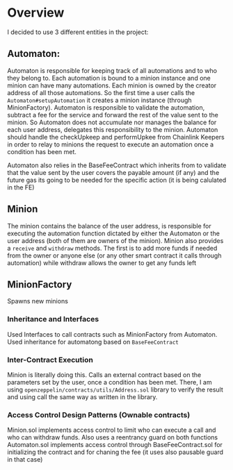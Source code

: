 # Overview

I decided to use 3 different entities in the project:

## Automaton:

Automaton is responsible for keeping track of all automations and to who they belong to. Each automation is bound to a
minion instance and one minion can have many automations. Each minion is owned by the creator address of all those
automations. So the first time a user calls the `Automaton#setupAutomation` it creates a minion instance (through
MinionFactory). Automaton is responsible to validate the automation, subtract a fee for the service and forward the rest
of the value sent to the minion. So Automaton does not accumulate nor manages the balance for each user address,
delegates this responsibility to the minion. Automaton should handle the checkUpkeep and performUpkee from Chainlink
Keepers in order to relay to minions the request to execute an automation once a condition has been met.

Automaton also relies in the BaseFeeContract which inherits from to validate that the value sent by the user covers the
payable amount (if any) and the future gas its going to be needed for the specific action (it is being calulated in the
FE)

## Minion

The minion contains the balance of the user address, is responsible for executing the automation function dictated by
either the Automaton or the user address (both of them are owners of the minion). Minion also provides a `receive` and
`withdraw` methods. The first is to add more funds if needed from the owner or anyone else (or any other smart contract
it calls through automation) while withdraw allows the owner to get any funds left

## MinionFactory

Spawns new minions

### Inheritance and Interfaces

Used Interfaces to call contracts such as MinionFactory from Automaton. Used inheritance for automatong based on
`BaseFeeContract`

### Inter-Contract Execution

Minion is literally doing this. Calls an external contract based on the parameters set by the user, once a condition has
been met. There, I am using `openzeppelin/contracts/utils/Address.sol` library to verify the result and using call the
same way as written in the library.

### Access Control Design Patterns (Ownable contracts)

Minion.sol implements access control to limit who can execute a call and who can withdraw funds. Also uses a reentrancy
guard on both functions Automaton.sol implements access control through BaseFeeContract.sol for initializing the
contract and for chaning the fee (it uses also pausable guard in that case)
